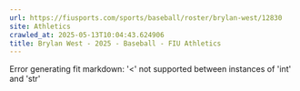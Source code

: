 ```yaml
---
url: https://fiusports.com/sports/baseball/roster/brylan-west/12830
site: Athletics
crawled_at: 2025-05-13T10:04:43.624906
title: Brylan West - 2025 - Baseball - FIU Athletics
---
```


Error generating fit markdown: '<' not supported between instances of 'int' and 'str'